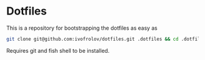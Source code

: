 # Dotfiles

This is a repository for bootstrapping the dotfiles as easy as

```sh
git clone git@github.com:ivofrolov/dotfiles.git .dotfiles && cd .dotfiles && ./stow.fish emacs
```

Requires git and fish shell to be installed.
